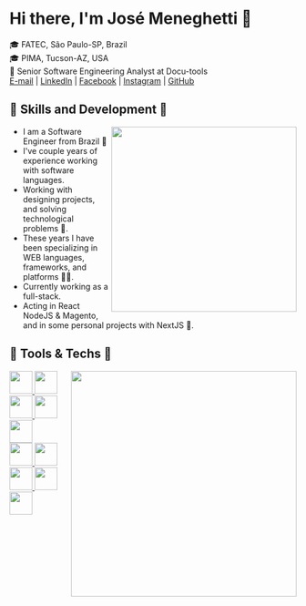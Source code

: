 # Hi there, I'm José Meneghetti 👋                                                                 
🎓 FATEC, São Paulo-SP, Brazil<br>
🎓 PIMA, Tucson-AZ, USA<br>
👷 Senior Software Engineering Analyst at Docu-tools<br>
[E-mail](mailto:jrmp.dev@gmail.com) | [LinkedIn](https://www.linkedin.com/in/jos%C3%A9-ricardo-meneghetti-pinto-6b049695/) | [Facebook](https://www.facebook.com/zee.meneghetti) | [Instagram](https://www.instagram.com/jose_meneghetti/) | [GitHub](https://github.com/JoseMeneghetti) 


## 📌 Skills and Development 📌

<div align=right>
  <a href="https://github.com/JoseMeneghetti">
    <img width=325 align="right" src="https://github-readme-stats.vercel.app/api/top-langs/?username=JoseMeneghetti&layout=compact&langs_count=7&theme=dark"/>
  </a>
</div>
  
* I am a Software Engineer from Brazil 🏡
* I've couple years of experience working with software languages.
* Working with designing projects, and solving technological problems 👾.
* These years I have been specializing in WEB languages, frameworks, and platforms 🚀✨. 
* Currently working as a full-stack. 
* Acting in React NodeJS & Magento, and in some personal projects with NextJS 🔨. 

## 📌 Tools & Techs 📌

<div align='right'>
  <a href="https://github.com/JoseMeneghetti">
    <img width=396 align='right' src="https://github-readme-stats.vercel.app/api?username=JoseMeneghetti&show_icons=true&theme=dark&include_all_commits=true&count_private=true"/>
</div>
  
<div>
  <img src="https://cdn.jsdelivr.net/gh/devicons/devicon/icons/react/react-original.svg" width="40" height="40" /> 
  <img src="https://cdn.jsdelivr.net/gh/devicons/devicon/icons/nextjs/nextjs-original.svg" width="40" height="40"/>
  <img src="https://cdn.jsdelivr.net/gh/devicons/devicon/icons/tailwindcss/tailwindcss-plain.svg" width="40" height="40"/>  
  <img src="https://cdn.jsdelivr.net/gh/devicons/devicon/icons/typescript/typescript-original.svg" width="40" height="40"/>         
  <img src="https://cdn.jsdelivr.net/gh/devicons/devicon/icons/nodejs/nodejs-original.svg" width="40" height="40" />                            
</div>
<div>
  <img src="https://cdn.jsdelivr.net/gh/devicons/devicon/icons/magento/magento-original.svg" width="40" height="40"/>
  <img src="https://cdn.jsdelivr.net/gh/devicons/devicon/icons/git/git-original.svg" width="40" height="40"/>
  <img src="https://cdn.jsdelivr.net/gh/devicons/devicon/icons/html5/html5-original-wordmark.svg" width="40" height="40"/>
  <img src="https://cdn.jsdelivr.net/gh/devicons/devicon/icons/css3/css3-original-wordmark.svg" width="40" height="40"/>
  <img src="https://cdn.jsdelivr.net/gh/devicons/devicon/icons/javascript/javascript-original.svg" width="40" height="40"/> 
</div>


<!--
**JoseMeneghetti/JoseMeneghetti** is a ✨ _special_ ✨ repository because its `README.md` (this file) appears on your GitHub profile.

Here are some ideas to get you started:

- 🔭 I’m currently working on ...
- 🌱 I’m currently learning ...
- 👯 I’m looking to collaborate on ...
- 🤔 I’m looking for help with ...
- 💬 Ask me about ...
- 📫 How to reach me: ...
- 😄 Pronouns: ...
- ⚡ Fun fact: ...
-->
